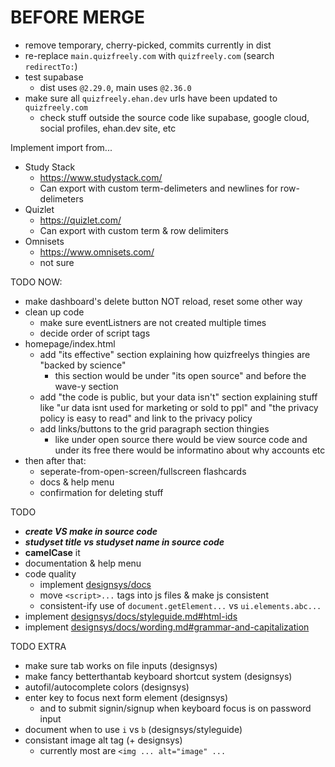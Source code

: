 # BEFORE MERGE
 - remove temporary, cherry-picked, commits currently in dist
 - re-replace `main.quizfreely.com` with `quizfreely.com` (search `redirectTo:`)
 - test supabase
   - dist uses `@2.29.0`, main uses `@2.36.0`
 - make sure all `quizfreely.ehan.dev` urls have been updated to `quizfreely.com`
   - check stuff outside the source code like supabase, google cloud, social profiles, ehan.dev site, etc

Implement import from...

- Study Stack
  - https://www.studystack.com/
  - Can export with custom term-delimeters and newlines for row-delimeters
- Quizlet
  - https://quizlet.com/
  - Can export with custom term & row delimiters
- Omnisets
  - https://www.omnisets.com/
  - not sure

TODO NOW:

- make dashboard's delete button NOT reload, reset some other way
- clean up code
  - make sure eventListners are not created multiple times
  - decide order of script tags
- homepage/index.html
  - add "its effective" section explaining how quizfreelys thingies are "backed by science"
    - this section would be under "its open source" and before the wave-y section
  - add "the code is public, but your data isn't" section explaining stuff like "ur data isnt used for marketing or sold to ppl" and "the privacy policy is easy to read" and link to the privacy policy
  - add links/buttons to the grid paragraph section thingies
    - like under open source there would be view source code and under its free there would be informatino about why accounts etc
- then after that:
  - seperate-from-open-screen/fullscreen flashcards
  - docs & help menu
  - confirmation for deleting stuff

TODO

- **_create VS make in source code_**
- **_studyset title vs studyset name in source code_**
- **camelCase** it
- documentation & help menu
- code quality
  - implement [designsys/docs](https://codeberg.org/ehanahamed/designsys/src/branch/main/docs/)
  - move `<script>...` tags into js files & make js consistent
  - consistent-ify use of `document.getElement...` vs `ui.elements.abc...`
- implement [designsys/docs/styleguide.md#html-ids](https://codeberg.org/ehanahamed/designsys/src/branch/main/docs/styleguide.md#html-ids)
- implement [designsys/docs/wording.md#grammar-and-capitalization](https://codeberg.org/ehanahamed/designsys/src/branch/main/docs/wording.md#grammar-and-capitalization)

TODO EXTRA

- make sure tab works on file inputs (designsys)
- make fancy betterthantab keyboard shortcut system (designsys)
- autofil/autocomplete colors (designsys)
- enter key to focus next form element (designsys)
  - and to submit signin/signup when keyboard focus is on password input
- document when to use `i` vs `b` (designsys/styleguide)
- consistant image alt tag (+ designsys)
  - currently most are `<img ... alt="image" ...`
